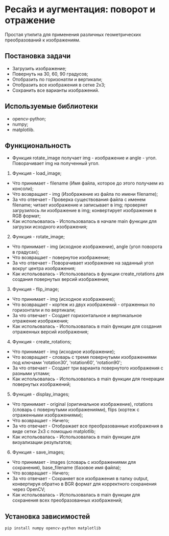 # Ресайз и аугментация: поворот и отражение

Простая утилита для применения различных геометрических преобразований к изображениям.

## Постановка задачи
- Загрузить изображение;
- Повернуть на 30, 60, 90 градусов;
- Отобразить по горизонатли и вертикали;
- Отобразить все изображения в сетке 2х3;
- Сохранить все варианты изображений.

## Используемые библиотеки
- opencv-python;
- numpy;
- matplotlib.

## Функциональность

- Функция rotate_image получает img - изображение и angle - угол. Поворачивает img на полученный угол.
1. Функция - load_image;
+ Что принимает - filename (Имя файла, которое до этого получаем из консоли);
+ Что возвращает - img (Изображение из файла по имени filename);
+ За что отвечает - Проверка существования файла с именем filename; читает изображение и записывает в img; проверяет загрузилось ли изображение в img; конвертирует изображение в RGB формат;
+ Как испольовалась - Использовалась в начале main функции для загрузки исходного изображения;

2. Функция - rotate_image;
+ Что принимает - img (исходное изображение), angle (угол поворота в градусах);
+ Что возвращает - повернутое изображение;
+ За что отвечает - Поворачивает изображение на заданный угол вокруг центра изображения;
+ Как испольовалась - Использовалась в функции create_rotations для создания повернутых версий изображения;

3. Функция - flip_image;
+ Что принимает - img (исходное изображение);
+ Что возвращает - кортеж из двух изображений - отраженных по горизонтали и по вертикали;
+ За что отвечает - Создает горизонтальное и вертикальное отражение изображения;
+ Как испольовалась - Использовалась в main функции для создания отраженных версий изображения;

4. Функция - create_rotations;
+ Что принимает -  img (исходное изображение);
+ Что возвращает - словарь с тремя повернутыми изображениями под ключами 'rotation30', 'rotation60', 'rotation90';
+ За что отвечает - Создает три варианта повернутого изображения с разными углами;
+ Как испольовалась - Использовалась в main функции для генерации повернутых изображений;

5. Функция - display_images;
+ Что принимает - original (оригинальное изображение), rotations (словарь с повернутыми изображениями), flips (кортеж с отраженными изображениями);
+ Что возвращает - Ничего;
+ За что отвечает - Отображает все преобразованные изображения в виде сетки 2x3 с помощью matplotlib;
+ Как испольовалась - Использовалась в main функции для визуализации результатов;

6. Функция - save_images;
+ Что принимает -  images (словарь с изображениями для сохранения), base_filename (базовое имя файла);
+ Что возвращает - Ничего;
+ За что отвечает - Сохраняет все изображения в папку output, конвертируя обратно в BGR формат для корректного сохранения через OpenCV;
+ Как испольовалась - Использовалась в main функции для сохранения всех преобразованных изображений;

## Установка зависимостей

```bash
pip install numpy opencv-python matplotlib
